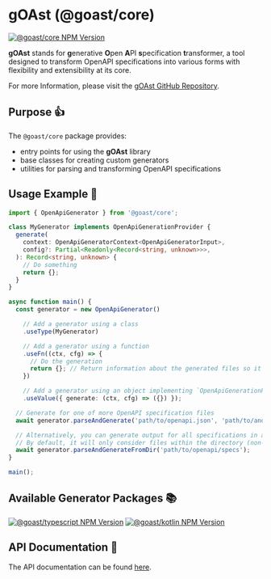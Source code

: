 # gOAst (@goast/core)

[![@goast/core NPM Version](https://img.shields.io/npm/v/%40goast%2Fcore?logo=npm&label=%40goast%2Fcore)](https://www.npmjs.com/package/@goast/core)

**gOAst** stands for **g**enerative **O**pen **A**PI **s**pecification **t**ransformer, a tool designed to transform OpenAPI specifications into various forms with flexibility and extensibility at its core.

For more Information, please visit the [gOAst GitHub Repository](https://github.com/MaSch0212/goast/blob/main).

## Purpose 👍

The `@goast/core` package provides:

- entry points for using the **gOAst** library
- base classes for creating custom generators
- utilities for parsing and transforming OpenAPI specifications

## Usage Example 🚀

```typescript
import { OpenApiGenerator } from '@goast/core';

class MyGenerator implements OpenApiGenerationProvider {
  generate(
    context: OpenApiGeneratorContext<OpenApiGeneratorInput>,
    config?: Partial<Readonly<Record<string, unknown>>>,
  ): Record<string, unknown> {
    // Do something
    return {};
  }
}

async function main() {
  const generator = new OpenApiGenerator()

    // Add a generator using a class
    .useType(MyGenerator)

    // Add a generator using a function
    .useFn((ctx, cfg) => {
      // Do the generation
      return {}; // Return information about the generated files so it can be used by other generators
    })

    // Add a generator using an object implementing `OpenApiGenerationProvider`
    .useValue({ generate: (ctx, cfg) => ({}) });

  // Generate for one of more OpenAPI specification files
  await generator.parseAndGenerate('path/to/openapi.json', 'path/to/another/openapi.yaml');

  // Alternatively, you can generate output for all specifications in a directory.
  // By default, it will only consider files within the directory (non-recursively) with the extensions: .json, .yaml, .yml.
  await generator.parseAndGenerateFromDir('path/to/openapi/specs');
}

main();
```

## Available Generator Packages 📚

[![@goast/typescript NPM Version](https://img.shields.io/npm/v/%40goast%2Ftypescript?logo=npm&label=%40goast%2Ftypescript)](https://www.npmjs.com/package/@goast/typescript)
[![@goast/kotlin NPM Version](https://img.shields.io/npm/v/%40goast%2Fkotlin?logo=npm&label=%40goast%2Fkotlin)](https://www.npmjs.com/package/@goast/kotlin)

## API Documentation 📖

The API documentation can be found [here](https://github.com/MaSch0212/goast/wiki).

